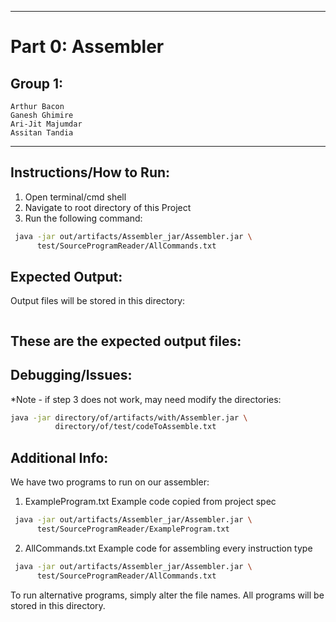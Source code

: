 *******************************
# Part 0: Assembler
## Group 1:
    Arthur Bacon
    Ganesh Ghimire
    Ari-Jit Majumdar
    Assitan Tandia
*******************************

## Instructions/How to Run:
1. Open terminal/cmd shell
2. Navigate to root directory of this Project
3. Run the following command:
```bash
 java -jar out/artifacts/Assembler_jar/Assembler.jar \
      test/SourceProgramReader/AllCommands.txt
```

## Expected Output:
Output files will be stored in this directory:
```
```
These are the expected output files:
- 




## Debugging/Issues:
*Note - if step 3 does not work, may need modify the directories:
```bash
java -jar directory/of/artifacts/with/Assembler.jar \
          directory/of/test/codeToAssemble.txt
```


## Additional Info:
We have two programs to run on our assembler:
1. ExampleProgram.txt
   Example code copied from project spec
```bash
 java -jar out/artifacts/Assembler_jar/Assembler.jar \
      test/SourceProgramReader/ExampleProgram.txt
```
   
2. AllCommands.txt
   Example code for assembling every instruction type
```bash
 java -jar out/artifacts/Assembler_jar/Assembler.jar \
      test/SourceProgramReader/AllCommands.txt
```

To run alternative programs, simply alter the file names. 
All programs will be stored in this directory.

